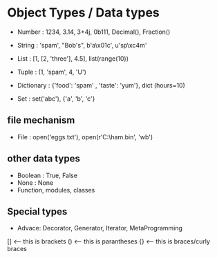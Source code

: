 # **Object Types / Data types**

- Number : 1234, 3.14, 3+4j, 0b111, Decimal(), Fraction()

- String : 'spam', "Bob's", b'a\x01c', u'sp\xc4m'

- List : [1, [2, 'three'], 4.5], list(range(10))

- Tuple : (1, 'spam', 4, 'U')

- Dictionary : {'food': 'spam' , 'taste': 'yum'}, dict (hours=10)

- Set : set('abc'), {'a', 'b', 'c'}

## file mechanism
 
- File : open('eggs.txt'), open(r'C:\ham.bin', 'wb')

## other data types

- Boolean : True, False
- None : None
- Function, modules, classes

## Special types
- Advace: Decorator, Generator, Iterator, MetaProgramming

[] <-- this is brackets
() <-- this is parantheses
{} <-- this is braces/curly braces
